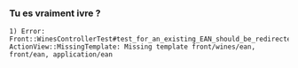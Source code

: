 ### Tu es vraiment ivre ?

```
1) Error:
Front::WinesControllerTest#test_for_an_existing_EAN_should_be_redirected_to_wines#show:
ActionView::MissingTemplate: Missing template front/wines/ean, front/ean, application/ean
```